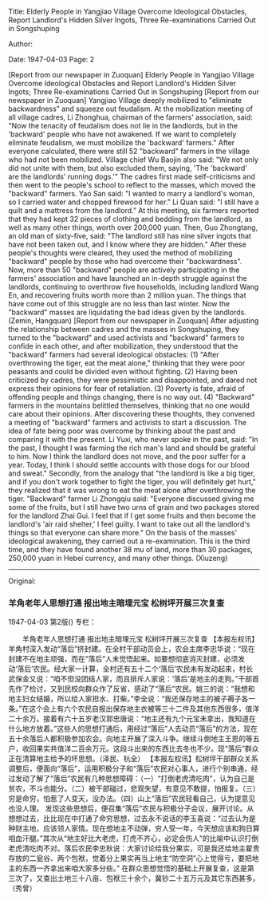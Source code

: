 Title: Elderly People in Yangjiao Village Overcome Ideological Obstacles, Report Landlord's Hidden Silver Ingots, Three Re-examinations Carried Out in Songshuping

Author:

Date: 1947-04-03
Page: 2

[Report from our newspaper in Zuoquan] Elderly People in Yangjiao Village Overcome Ideological Obstacles and Report Landlord's Hidden Silver Ingots; Three Re-examinations Carried Out in Songshuping
    [Report from our newspaper in Zuoquan] Yangjiao Village deeply mobilized to "eliminate backwardness" and squeeze out feudalism. At the mobilization meeting of all village cadres, Li Zhonghua, chairman of the farmers' association, said: "Now the tenacity of feudalism does not lie in the landlords, but in the 'backward' people who have not awakened. If we want to completely eliminate feudalism, we must mobilize the 'backward' farmers." After everyone calculated, there were still 52 "backward" farmers in the village who had not been mobilized. Village chief Wu Baojin also said: "We not only did not unite with them, but also excluded them, saying, 'The 'backward' are the landlords' running dogs.'" The cadres first made self-criticisms and then went to the people's school to reflect to the masses, which moved the "backward" farmers. Yao San said: "I wanted to marry a landlord's woman, so I carried water and chopped firewood for her." Li Quan said: "I still have a quilt and a mattress from the landlord." At this meeting, six farmers reported that they had kept 32 pieces of clothing and bedding from the landlord, as well as many other things, worth over 200,000 yuan. Then, Guo Zhongtang, an old man of sixty-five, said: "The landlord still has nine silver ingots that have not been taken out, and I know where they are hidden." After these people's thoughts were cleared, they used the method of mobilizing "backward" people by those who had overcome their "backwardness". Now, more than 50 "backward" people are actively participating in the farmers' association and have launched an in-depth struggle against the landlords, continuing to overthrow five households, including landlord Wang En, and recovering fruits worth more than 2 million yuan. The things that have come out of this struggle are no less than last winter. Now the "backward" masses are liquidating the bad ideas given by the landlords. (Zemin, Hangquan)
    [Report from our newspaper in Zuoquan] After adjusting the relationship between cadres and the masses in Songshuping, they turned to the "backward" and used activists and "backward" farmers to confide in each other, and after mobilization, they understood that the "backward" farmers had several ideological obstacles: (1) "After overthrowing the tiger, eat the meat alone," thinking that they were poor peasants and could be divided even without fighting. (2) Having been criticized by cadres, they were pessimistic and disappointed, and dared not express their opinions for fear of retaliation. (3) Poverty is fate, afraid of offending people and things changing, there is no way out. (4) "Backward" farmers in the mountains belittled themselves, thinking that no one would care about their opinions.
    After discovering these thoughts, they convened a meeting of "backward" farmers and activists to start a discussion. The idea of fate being poor was overcome by thinking about the past and comparing it with the present. Li Yuxi, who never spoke in the past, said: "In the past, I thought I was farming the rich man's land and should be grateful to him. Now I think the landlord does not move, and the poor suffer for a year. Today, I think I should settle accounts with those dogs for our blood and sweat." Secondly, from the analogy that "the landlord is like a big tiger, and if you don't work together to fight the tiger, you will definitely get hurt," they realized that it was wrong to eat the meat alone after overthrowing the tiger. "Backward" farmer Li Zhongqiu said: "Everyone discussed giving me some of the fruits, but I still have two urns of grain and two packages stored for the landlord Zhai Gui. I feel that if I get some fruits and then become the landlord's 'air raid shelter,' I feel guilty. I want to take out all the landlord's things so that everyone can share more."
    On the basis of the masses' ideological awakening, they carried out a re-examination. This is the third time, and they have found another 38 mu of land, more than 30 packages, 250,000 yuan in Hebei currency, and many other things. (Xiuzeng)



<hr /> 

Original: 


### 羊角老年人思想打通  报出地主暗埋元宝  松树坪开展三次复查

1947-04-03
第2版()
专栏：

　　羊角老年人思想打通
    报出地主暗埋元宝
    松树坪开展三次复查
    【本报左权讯】羊角村深入发动“落后”挤封建。在全村干部动员会上，农会主席李忠华说：“现在封建不在地主顽强，而在“落后”人未觉悟起来。如要想彻底消灭封建，必须发动‘落后’农民。经大家一计算，全村还有五十二个‘落后’农民未有发动起来，村长武保金又说：“咱不但没团结人家，而且排斥人家说：‘落后’是地主的走狗。”干部首先作了检讨，又到民校向群众作了反省，感动了“落后”农民。姚三的说：“我想和地主妇女结婚，所以给人家担水、打柴。”李全说：“我还保存地主的被子褥子各一条。”在这个会上有六个农民自报出保存地主衣被等三十二件及其他东西很多，值洋二十余万。接着有六十五岁老汉郭忠唐说：“地主还有九个元宝未拿出，我知道在什么地方放着。”这些人的思想打通后，用经过“落后”人去动员“落后”的方法，现在五十余落后人都积极参加农会。向地主开展了深入斗争。继续斗倒地主王恩的等五户，收回果实共值洋二百余万元。这段斗出来的东西比去冬也不少。现“落后”群众正在清算地主给予的坏思想。（泽民、杭全）
    【本报左权讯】松树坪干部群众关系调整后，便面向“落后”，运用积极分子和“落后”农民对心事人，进行个别串通，经过发动了解了“落后”农民有几种思想障碍：（一）“打倒老虎清吃肉”，认为自己是贫农，不斗也能分。（二）被干部碰过，悲观失望，有意见不敢提，怕报复。（三）穷是命穷，怕惹了人变天，没办法。（四）山上“落后”农民轻看自己，认为提意见也没人理。
    发现这些思想后，便召集“落后”农民与积极分子会议，展开讨论。从想想过去，比比现在中打通了命穷思想，过去永不说话的李玉喜说：“过去认为是种财主地，应该领人家情。现在想地主不动弹，穷人受一年，今天想应该和狗日算咱血汗腿。”其次从“地主好比大老虎，打虎不齐心，必定会伤人”的比喻中认识打倒老虎清吃肉不对。落后农民李忠秋说：大家讨论给我分果实，可是我还给地主翟贵存放的二瓮谷、两个包袱，觉着分上果实再当上地主“防空洞”心上觉得亏，要把地主的东西一齐拿出来咱大家多分些。”
    在群众思想觉悟的基础上开展复查，这是第三次了，又查出土地三十八亩、包袱三十余个，冀钞二十五万元及其它东西甚多。（秀曾）
